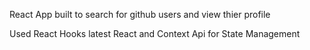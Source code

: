 <p>React App built to search for github users  and view thier profile </p>
<p>Used React Hooks latest React and Context Api for State Management <p/>
